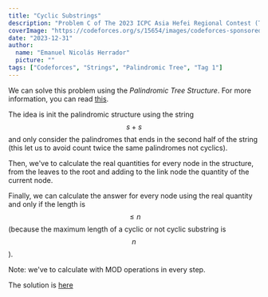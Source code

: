 ```yaml
---
title: "Cyclic Substrings"
description: "Problem C of The 2023 ICPC Asia Hefei Regional Contest (The 2nd Universal Cup. Stage 12: Hefei)"
coverImage: "https://codeforces.org/s/15654/images/codeforces-sponsored-by-ton-ny.png"
date: "2023-12-31"
author:
  name: "Emanuel Nicolás Herrador"
  picture: ""
tags: ["Codeforces", "Strings", "Palindromic Tree", "Tag 1"]
---
```


We can solve this problem using the _Palindromic Tree Structure_. For more information, you can read [this](https://www.geeksforgeeks.org/palindromic-tree-introduction-implementation/).

The idea is init the palindromic structure using the string $$s + s$$ and only consider the palindromes that ends in the second half of the string (this let us to avoid count twice the same palindromes not cyclics).

Then, we've to calculate the real quantities for every node in the structure, from the leaves to the root and adding to the link node the quantity of the current node.

Finally, we can calculate the answer for every node using the real quantity and only if the length is $$\leq n$$ (because the maximum length of a cyclic or not cyclic substring is $$n$$).

Note: we've to calculate with MOD operations in every step.

The solution is [here](./codes/C.cpp)
